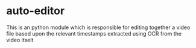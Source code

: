 # auto-editor
This is an python module which is responsible for editing together a video file based upon the relevant timestamps extracted using OCR from the video itselt
